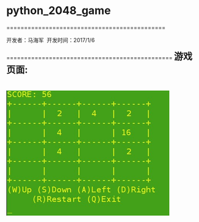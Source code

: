 # python_2048_game
=============================================

开发者：马海军  开发时间：2017/1/6

===============================================
<font size = 5>**游戏页面:**</font>

![游戏页面](https://github.com/HaijunMa/python_2048_game/blob/master/1.jpg)
==================================================
